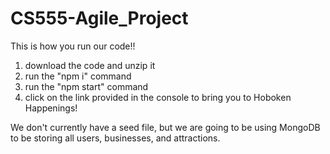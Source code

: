 ﻿# CS555-Agile_Project
 
This is how you run our code!!

1. download the code and unzip it
2. run the "npm i" command
3. run the "npm start" command
4. click on the link provided in the console to bring you to Hoboken Happenings!

We don't currently have a seed file, but we are going to be using MongoDB to be storing all users, businesses, and attractions. 
